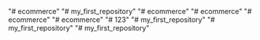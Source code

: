 "# ecommerce" 
"# my_first_repository" 
"# ecommerce" 
"# ecommerce" 
"# ecommerce" 
"# ecommerce" 
"# 123" 
"# my_first_repository" 
"# my_first_repository" 
"# my_first_repository" 
